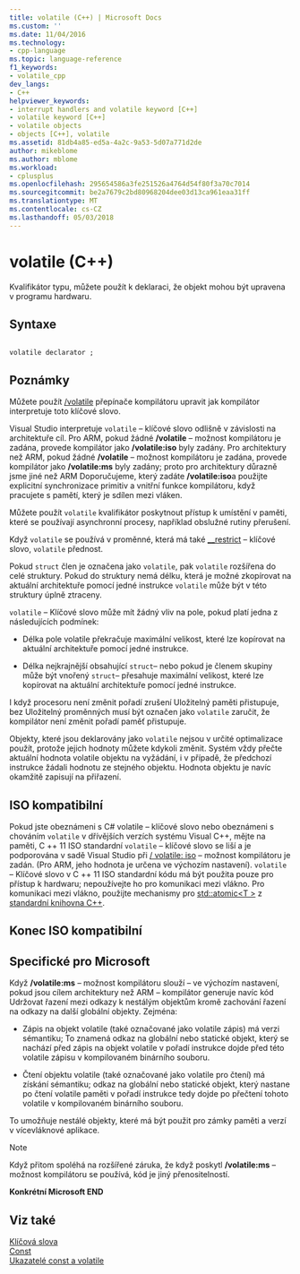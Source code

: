 ```yaml
---
title: volatile (C++) | Microsoft Docs
ms.custom: ''
ms.date: 11/04/2016
ms.technology:
- cpp-language
ms.topic: language-reference
f1_keywords:
- volatile_cpp
dev_langs:
- C++
helpviewer_keywords:
- interrupt handlers and volatile keyword [C++]
- volatile keyword [C++]
- volatile objects
- objects [C++], volatile
ms.assetid: 81db4a85-ed5a-4a2c-9a53-5d07a771d2de
author: mikeblome
ms.author: mblome
ms.workload:
- cplusplus
ms.openlocfilehash: 295654586a3fe251526a4764d54f80f3a70c7014
ms.sourcegitcommit: be2a7679c2bd80968204dee03d13ca961eaa31ff
ms.translationtype: MT
ms.contentlocale: cs-CZ
ms.lasthandoff: 05/03/2018
---
```

# <a name="volatile-c"></a>volatile (C++)
Kvalifikátor typu, můžete použít k deklaraci, že objekt mohou být upravena v programu hardwaru.  
  
## <a name="syntax"></a>Syntaxe  
  
```  
  
volatile declarator ;  
```  
  
## <a name="remarks"></a>Poznámky  
 Můžete použít [/volatile](../build/reference/volatile-volatile-keyword-interpretation.md) přepínače kompilátoru upravit jak kompilátor interpretuje toto klíčové slovo.  
  
 Visual Studio interpretuje `volatile` – klíčové slovo odlišně v závislosti na architektuře cíl. Pro ARM, pokud žádné **/volatile** – možnost kompilátoru je zadána, provede kompilátor jako **/volatile:iso** byly zadány. Pro architektury než ARM, pokud žádné **/volatile** – možnost kompilátoru je zadána, provede kompilátor jako **/volatile:ms** byly zadány; proto pro architektury důrazně jsme jiné než ARM Doporučujeme, který zadáte **/volatile:iso**a použijte explicitní synchronizace primitiv a vnitřní funkce kompilátoru, když pracujete s pamětí, který je sdílen mezi vláken.  
  
 Můžete použít `volatile` kvalifikátor poskytnout přístup k umístění v paměti, které se používají asynchronní procesy, například obslužné rutiny přerušení.  
  
 Když `volatile` se používá v proměnné, která má také [__restrict](../cpp/extension-restrict.md) – klíčové slovo, `volatile` přednost.  
  
 Pokud `struct` člen je označena jako `volatile`, pak `volatile` rozšířena do celé struktury. Pokud do struktury nemá délku, která je možné zkopírovat na aktuální architektuře pomocí jedné instrukce `volatile` může být v této struktury úplně ztraceny.  
  
 `volatile` – Klíčové slovo může mít žádný vliv na pole, pokud platí jedna z následujících podmínek:  
  
-   Délka pole volatile překračuje maximální velikost, které lze kopírovat na aktuální architektuře pomocí jedné instrukce.  
  
-   Délka nejkrajnější obsahující `struct`– nebo pokud je členem skupiny může být vnořený `struct`– přesahuje maximální velikost, které lze kopírovat na aktuální architektuře pomocí jedné instrukce.  
  
 I když procesoru není změnit pořadí zrušení Uložitelný paměti přistupuje, bez Uložitelný proměnných musí být označen jako `volatile` zaručit, že kompilátor není změnit pořadí paměť přistupuje.  
  
 Objekty, které jsou deklarovány jako `volatile` nejsou v určité optimalizace použít, protože jejich hodnoty můžete kdykoli změnit.  Systém vždy přečte aktuální hodnota volatile objektu na vyžádání, i v případě, že předchozí instrukce žádali hodnotu ze stejného objektu.  Hodnota objektu je navíc okamžitě zapisují na přiřazení.  
  
## <a name="iso-compliant"></a>ISO kompatibilní  
 Pokud jste obeznámeni s C# volatile – klíčové slovo nebo obeznámeni s chováním `volatile` v dřívějších verzích systému Visual C++, mějte na paměti, C ++ 11 ISO standardní `volatile` – klíčové slovo se liší a je podporována v sadě Visual Studio při [/ volatile: iso](../build/reference/volatile-volatile-keyword-interpretation.md) – možnost kompilátoru je zadán. (Pro ARM, jeho hodnota je určena ve výchozím nastavení). `volatile` – Klíčové slovo v C ++ 11 ISO standardní kódu má být použita pouze pro přístup k hardwaru; nepoužívejte ho pro komunikaci mezi vlákno. Pro komunikaci mezi vlákno, použijte mechanismy pro [std::atomic\<T >](../standard-library/atomic.md) z [standardní knihovna C++](../standard-library/cpp-standard-library-reference.md).  
  
## <a name="end-of-iso-compliant"></a>Konec ISO kompatibilní  
  
## <a name="microsoft-specific"></a>Specifické pro Microsoft  
 Když **/volatile:ms** – možnost kompilátoru slouží – ve výchozím nastavení, pokud jsou cílem architektury než ARM – kompilátor generuje navíc kód Udržovat řazení mezi odkazy k nestálým objektům kromě zachování řazení na odkazy na další globální objekty. Zejména:  
  
-   Zápis na objekt volatile (také označované jako volatile zápis) má verzi sémantiku; To znamená odkaz na globální nebo statické objekt, který se nachází před zápis na objekt volatile v pořadí instrukce dojde před této volatile zápisu v kompilovaném binárního souboru.  
  
-   Čtení objektu volatile (také označované jako volatile pro čtení) má získání sémantiku; odkaz na globální nebo statické objekt, který nastane po čtení volatile paměti v pořadí instrukce tedy dojde po přečtení tohoto volatile v kompilovaném binárního souboru.  
  
 To umožňuje nestálé objekty, které má být použit pro zámky paměti a verzí v vícevláknové aplikace.  
  
> [!NOTE]
>  Když přitom spoléhá na rozšířené záruka, že když poskytl **/volatile:ms** – možnost kompilátoru se používá, kód je jiný přenositelností.  
  
**Konkrétní Microsoft END**  
  
## <a name="see-also"></a>Viz také  
 [Klíčová slova](../cpp/keywords-cpp.md)   
 [Const](../cpp/const-cpp.md)   
 [Ukazatelé const a volatile](../cpp/const-and-volatile-pointers.md)